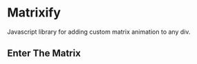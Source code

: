 # Matrixify
Javascript library for adding custom matrix animation to any div.

<h2>Enter The Matrix</h2>
